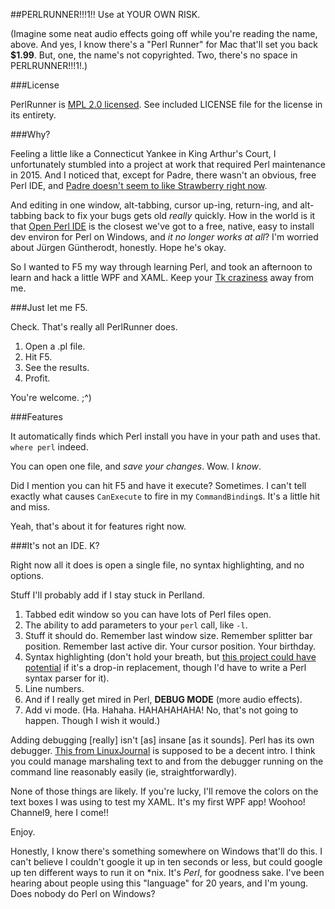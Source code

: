 ##PERLRUNNER!!!1!! Use at YOUR OWN RISK.

(Imagine some neat audio effects going off while you're reading the name, above. And yes, I know there's a "Perl Runner" for Mac that'll set you back **$1.99**. But, one, the name's not copyrighted. Two, there's no space in PERLRUNNER!!!1!.)

###License

PerlRunner is [MPL 2.0 licensed](https://www.mozilla.org/MPL/2.0/). See included LICENSE file for the license in its entirety.

###Why?

Feeling a little like a Connecticut Yankee in King Arthur's Court, I unfortunately stumbled into a project at work that required Perl maintenance in 2015. And I noticed that, except for Padre, there wasn't an obvious, free Perl IDE, and [Padre doesn't seem to like Strawberry right now](http://myfreakinname.blogspot.com/2015/01/continued-misadventures-in-perl.html#padrefail).

And editing in one window, alt-tabbing, cursor up-ing, return-ing, and alt-tabbing back to fix your bugs gets old *really* quickly. How in the world is it that [Open Perl IDE](http://open-perl-ide.sourceforge.net/) is the closest we've got to a free, native, easy to install dev environ for Perl on Windows, and *it no longer works at all*? I'm worried about Jürgen Güntherodt, honestly. Hope he's okay.

So I wanted to F5 my way through learning Perl, and took an afternoon to learn and hack a little WPF and XAML. Keep your [Tk craziness](http://ptkdb.sourceforge.net/demo.html) away from me.

###Just let me F5.

Check. That's really all PerlRunner does. 

1. Open a .pl file. 
2. Hit F5. 
3. See the results.
4. Profit.

You're welcome. ;^)

###Features

It automatically finds which Perl install you have in your path and uses that. `where perl` indeed.

You can open one file, and *save your changes*. Wow. I *know*.

Did I mention you can hit F5 and have it execute? Sometimes. I can't tell exactly what causes `CanExecute` to fire in my `CommandBinding`s. It's a little hit and miss.

Yeah, that's about it for features right now.

###It's not an IDE. K?

Right now all it does is open a single file, no syntax highlighting, and no options.

Stuff I'll probably add if I stay stuck in Perlland.

1. Tabbed edit window so you can have lots of Perl files open.
2. The ability to add parameters to your `perl` call, like `-l`.
3. Stuff it should do. Remember last window size. Remember splitter bar position. Remember last active dir. Your cursor position. Your birthday.
4. Syntax highlighting (don't hold your breath, but [this project could have potential](https://github.com/PavelTorgashov/FastColoredTextBox) if it's a drop-in replacement, though I'd have to write a Perl syntax parser for it).
5. Line numbers.
6. And if I really get mired in Perl, **DEBUG MODE** (more audio effects).
7. Add vi mode. (Ha. Hahaha. HAHAHAHAHA! No, that's not going to happen. Though I wish it would.)

Adding debugging [really] isn't [as] insane [as it sounds]. Perl has its own debugger. [This from LinuxJournal](http://www.linuxjournal.com/article/2484) is supposed to be a decent intro. I think you could manage marshaling text to and from the debugger running on the command line reasonably easily (ie, straightforwardly).

None of those things are likely. If you're lucky, I'll remove the colors on the text boxes I was using to test my XAML. It's my first WPF app! Woohoo! Channel9, here I come!!

Enjoy.

Honestly, I know there's something somewhere on Windows that'll do this. I can't believe I couldn't google it up in ten seconds or less, but could google up ten different ways to run it on *nix. It's *Perl*, for goodness sake. I've been hearing about people using this "language" for 20 years, and I'm young. Does nobody do Perl on Windows? 